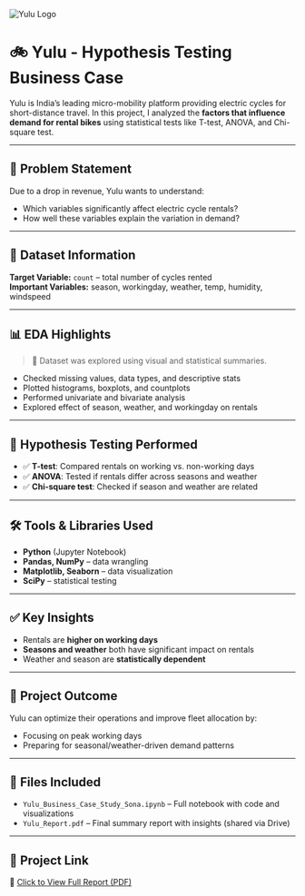 ![Yulu Logo](https://upload.wikimedia.org/wikipedia/commons/e/ea/Yulu_Logo.jpg)

# 🚲 Yulu - Hypothesis Testing Business Case

Yulu is India’s leading micro-mobility platform providing electric cycles for short-distance travel. In this project, I analyzed the **factors that influence demand for rental bikes** using statistical tests like T-test, ANOVA, and Chi-square test.

---

## 🧠 Problem Statement

Due to a drop in revenue, Yulu wants to understand:
- Which variables significantly affect electric cycle rentals?
- How well these variables explain the variation in demand?

---

## 📂 Dataset Information

**Target Variable:** `count` – total number of cycles rented  
**Important Variables:** season, workingday, weather, temp, humidity, windspeed

---

## 📊 EDA Highlights

> 📌 Dataset was explored using visual and statistical summaries.

- Checked missing values, data types, and descriptive stats
- Plotted histograms, boxplots, and countplots
- Performed univariate and bivariate analysis
- Explored effect of season, weather, and workingday on rentals

---

## 🧪 Hypothesis Testing Performed

- ✅ **T-test**: Compared rentals on working vs. non-working days  
- ✅ **ANOVA**: Tested if rentals differ across seasons and weather  
- ✅ **Chi-square test**: Checked if season and weather are related

---

## 🛠️ Tools & Libraries Used

- **Python** (Jupyter Notebook)  
- **Pandas, NumPy** – data wrangling  
- **Matplotlib, Seaborn** – data visualization  
- **SciPy** – statistical testing

---

## ✅ Key Insights

- Rentals are **higher on working days**
- **Seasons and weather** both have significant impact on rentals
- Weather and season are **statistically dependent**

---

## 📌 Project Outcome

Yulu can optimize their operations and improve fleet allocation by:
- Focusing on peak working days  
- Preparing for seasonal/weather-driven demand patterns

---

## 📁 Files Included

- `Yulu_Business_Case_Study_Sona.ipynb` – Full notebook with code and visualizations  
- `Yulu_Report.pdf` – Final summary report with insights (shared via Drive)

---

## 🔗 Project Link

📄 [Click to View Full Report (PDF)](https://drive.google.com/file/d/1N5j3xPq79R1aiR2Vd0Uh45nB7REQbQ0U/view?usp=sharing)

